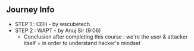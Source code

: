 ## Journey Info

- STEP 1 : CEH - by wscubetech
- STEP 2 : WAPT - by Anuj Sir (9:06)
    - Conclusion after completing this course : we're the user & attacker itself = in order to understand hacker's mindset
